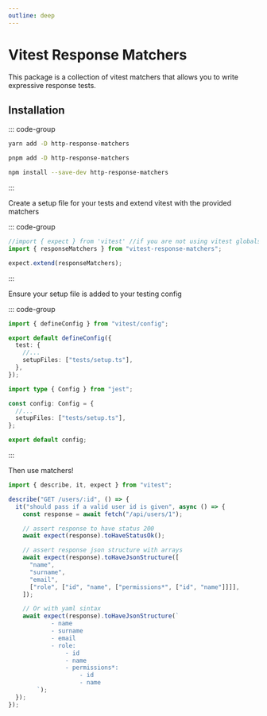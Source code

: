 ```yaml
---
outline: deep
---
```


# Vitest Response Matchers

This package is a collection of vitest matchers that allows you to write expressive response tests.

## Installation

::: code-group

```bash [yarn]
yarn add -D http-response-matchers
```

```bash [pnpm]
pnpm add -D http-response-matchers
```

```bash [npm]
npm install --save-dev http-response-matchers
```

:::

Create a setup file for your tests and extend vitest with the provided matchers

::: code-group

```ts [tests/setup.ts]
//import { expect } from 'vitest' //if you are not using vitest globals
import { responseMatchers } from "vitest-response-matchers";

expect.extend(responseMatchers);
```

:::

Ensure your setup file is added to your testing config

::: code-group

```ts [vitest.config.ts]
import { defineConfig } from "vitest/config";

export default defineConfig({
  test: {
    //...
    setupFiles: ["tests/setup.ts"],
  },
});
```

```ts [jest.config.ts]
import type { Config } from "jest";

const config: Config = {
  //...
  setupFiles: ["tests/setup.ts"],
};

export default config;
```

:::

Then use matchers!

```ts
import { describe, it, expect } from "vitest";

describe("GET /users/:id", () => {
  it("should pass if a valid user id is given", async () => {
    const response = await fetch("/api/users/1");

    // assert response to have status 200
    await expect(response).toHaveStatusOk();

    // assert response json structure with arrays
    await expect(response).toHaveJsonStructure([
      "name",
      "surname",
      "email",
      ["role", ["id", "name", ["permissions*", ["id", "name"]]]],
    ]);

    // Or with yaml sintax
    await expect(response).toHaveJsonStructure(`
            - name
            - surname
            - email
            - role:
                - id
                - name
                - permissions*:
                    - id
                    - name
        `);
  });
});
```
